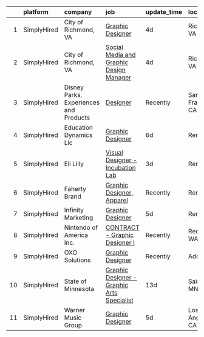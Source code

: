 

|    | platform    | company                                | job                                                                                                                                                     | update_time   | location          |
|---:|:------------|:---------------------------------------|:--------------------------------------------------------------------------------------------------------------------------------------------------------|:--------------|:------------------|
|  1 | SimplyHired | City of Richmond, VA                   | [Graphic Designer](https://www.simplyhired.com/job/hXSimG8sTGj0yIxmNg1vWO5aSCKC8MWVUtxrIJLUl_GzvJtLRQ1XBQ?q=graphic+designer)                           | 4d            | Richmond, VA      |
|  2 | SimplyHired | City of Richmond, VA                   | [Social Media and Graphic Design Manager](https://www.simplyhired.com/job/sY0OdCcvQIY65mPJupmHJYnHsaSzBSsv95le_ryMbRayOoDmPzd5tA?q=graphic+designer)    | 4d            | Richmond, VA      |
|  3 | SimplyHired | Disney Parks, Experiences and Products | [Designer](https://www.simplyhired.com/job/WhlI28szHC7BBtg9dSYJ6ZrvyArTnsUsn4roDp54CZeIsCclg5hK5g?q=graphic+designer)                                   | Recently      | San Francisco, CA |
|  4 | SimplyHired | Education Dynamics Llc                 | [Graphic Designer](https://www.simplyhired.com/job/Om3yykMqQ-pcdD9F_x3sNum30ZQgsU3mff-N29Z0VOLfReEcI83EVQ?q=graphic+designer)                           | 6d            | Remote            |
|  5 | SimplyHired | Eli Lilly                              | [Visual Designer - Incubation Lab](https://www.simplyhired.com/job/rf1cBzsaHLIAK8fO7ukCoYjWA4b5BIqLzzUOzwjXN4bRT4lQGLXs6g?q=graphic+designer)           | 3d            | Remote            |
|  6 | SimplyHired | Faherty Brand                          | [Graphic Designer, Apparel](https://www.simplyhired.com/job/SjM4JMQuM6elk9ig896SS0s22NbOzUYhlsiBPRVnAQjoUHx0IWCP5w?q=graphic+designer)                  | Recently      | Remote            |
|  7 | SimplyHired | Infinity Marketing                     | [Graphic Designer](https://www.simplyhired.com/job/j3lbgrJZmh3GN0LGBXgUgxVTq776M6UKYeyHfl98fFdEr8FcuRz3Cw?q=graphic+designer)                           | 5d            | Remote            |
|  8 | SimplyHired | Nintendo of America Inc.               | [CONTRACT - Graphic Designer I](https://www.simplyhired.com/job/YldJ-7MuNVcOPRx-XH8W2WdAHBy2IKK-l4bmidUOeCm160xjnG9TGw?q=graphic+designer)              | Recently      | Redmond, WA       |
|  9 | SimplyHired | OXO Solutions                          | [Graphic Designer](https://www.simplyhired.com/job/BXUyWLRJM5GqlXxmpwBw-g_A_qs7M6-f7IDZTvQqqHxFROKtKw3p1Q?q=graphic+designer)                           | Recently      | Adobe, AZ         |
| 10 | SimplyHired | State of Minnesota                     | [Graphic Designer - Graphic Arts Specialist](https://www.simplyhired.com/job/oVeoRw9CIHVinerSKdvTGhui4iQPhxVM-4EyvPZuFBmR3PzT8M8ndg?q=graphic+designer) | 13d           | Saint Paul, MN    |
| 11 | SimplyHired | Warner Music Group                     | [Graphic Designer](https://www.simplyhired.com/job/MlKDYvktCXSsvDZqSQjBSeMjY11nfGPWBIlVJoXs6QpRwu5vtDHUpw?q=graphic+designer)                           | 5d            | Los Angeles, CA   |